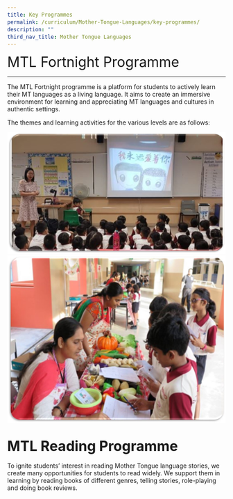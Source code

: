 ```yaml
---
title: Key Programmes
permalink: /curriculum/Mother-Tongue-Languages/key-programmes/
description: ""
third_nav_title: Mother Tongue Languages
---
```

<font size="6">MTL Fortnight Programme </font>  

-----------------------------

The MTL Fortnight programme is a platform for students to actively learn their MT languages as a living language. It aims to create an immersive environment for learning and appreciating MT languages and cultures in authentic settings.  
  
The themes and learning activities for the various levels are as follows:

![](/images/MT4.jpeg)
<br>
![](/images/MT5.jpeg)

<font size="6">MTL Reading Programme</font>
-----------------------------
To ignite students’ interest in reading Mother Tongue language stories, we create many opportunities for students to read widely. We support them in learning by reading books of different genres, telling stories, role-playing and doing book reviews.